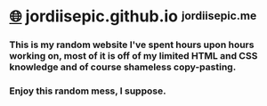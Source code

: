 # [🌐](https://jordiisepic.me) jordiisepic.github.io <sup><sub>jordiisepic.me</sub></sup>

### This is my random website I've spent hours upon hours working on, most of it is off of my limited HTML and CSS knowledge and of course shameless copy-pasting.
### Enjoy this random mess, I suppose.
